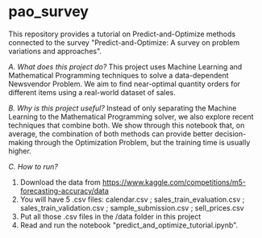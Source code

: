 # pao_survey

This repository provides a tutorial on Predict-and-Optimize methods connected to the survey "Predict-and-Optimize: A survey on problem variations and approaches".

*A. What does this project do?*
This project uses Machine Learning and Mathematical Programming techniques to solve a data-dependent Newsvendor Problem. We aim to find near-optimal quantity orders for different items using a real-world dataset of sales.

*B. Why is this project useful?*
Instead of only separating the Machine Learning to the Mathematical Programming solver, we also explore recent techniques that combine both.
We show through this notebook that, on average, the combination of both methods can provide better decision-making through the Optimization Problem, but the training time is usually higher.

*C. How to run?*
1. Download the data from https://www.kaggle.com/competitions/m5-forecasting-accuracy/data
2. You will have 5 .csv files: calendar.csv ; sales_train_evaluation.csv ; sales_train_validation.csv ; sample_submission.csv ; sell_prices.csv
3. Put all those .csv files in the /data folder in this project
4. Read and run the notebook "predict_and_optimize_tutorial.ipynb".
